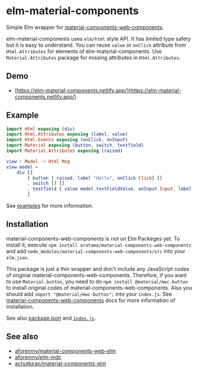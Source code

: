 # elm-material-components

Simple Elm wrapper for [material-components-web-components](https://github.com/material-components/material-components-web-components).

elm-material-components uses `elm/html` style API. It has limited type safety but it is easy to understand. You can reuse `value` or `onClick` attribute from `Html.Attributes` for elements of elm-material-components. Use `Material.Attributes` package for missing attributes in `Html.Attributes`.

## Demo

- [https://elm-material-components.netlify.app/](https://elm-material-components.netlify.app/)

## Example

```elm
import Html exposing (div)
import Html.Attributes exposing (label, value)
import Html.Events exposing (onClick, onInput)
import Material exposing (button, switch, textfield)
import Material.Attributes exposing (raised)

view : Model -> Html Msg
view model =
    div []
        [ button [ raised, label "Hello", onClick Click] []
        , switch [] []
        , textfield [ value model.textFieldValue, onInput Input, label "textfield" ]
        ]
```

See [examples](examples/src/Main.elm) for more information.

## Installation

material-components-web-components is not on Elm Packeges yet. To install it, execute `npm install aratama/material-components-web-components` and add `node_modules/material-components-web-components/src` into your `elm.json`.

This package is just a thin wrapper and don't include any JavaScript codes of original material-components-web-components. Therefore, if you want to use `Material.button`, you need to do `npm install @material/mwc-button` to install original codes of material-components-web-components. Also you should add `import "@material/mwc-button";` into your `index.js`. See [material-components-web-components](https://github.com/material-components/material-components-web-components) docs for more information of installation.

See also [package.json](examples/package.json) and [`index.js`](examples/src/index.js).

## See also

- [aforemny/material-components-web-elm](https://github.com/aforemny/material-components-web-elm)
- [aforemny/elm-mdc](https://github.com/aforemny/elm-mdc)
- [achutkiran/material-components-elm](https://github.com/achutkiran/material-components-elm)
